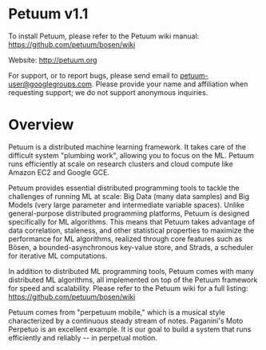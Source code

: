 Petuum v1.1
===========

To install Petuum, please refer to the Petuum wiki manual: https://github.com/petuum/bosen/wiki<br>

Website: http://petuum.org

For support, or to report bugs, please send email to petuum-user@googlegroups.com. Please provide your name and affiliation when requesting support; we do not support anonymous inquiries.

Overview
========

Petuum is a distributed machine learning framework. It takes care of the difficult system "plumbing work", allowing you to focus on the ML. Petuum runs efficiently at scale on research clusters and cloud compute like Amazon EC2 and Google GCE.

Petuum provides essential distributed programming tools to tackle the challenges of running ML at scale: Big Data (many data samples) and Big Models (very large parameter and intermediate variable spaces). Unlike general-purpose distributed programming platforms, Petuum is designed specifically for ML algorithms. This means that Petuum takes advantage of data correlation, staleness, and other statistical properties to maximize the performance for ML algorithms, realized through core features such as Bösen, a bounded-asynchronous key-value store, and Strads, a scheduler for iterative ML computations.

In addition to distributed ML programming tools, Petuum comes with many distributed ML algorithms, all implemented on top of the Petuum framework for speed and scalability. Please refer to the Petuum wiki for a full listing: https://github.com/petuum/bosen/wiki

Petuum comes from "perpetuum mobile," which is a musical style characterized by a continuous steady stream of notes. Paganini's Moto Perpetuo is an excellent example. It is our goal to build a system that runs efficiently and reliably -- in perpetual motion.

